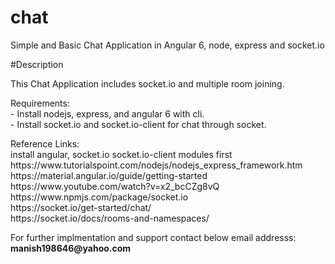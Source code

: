 # chat
<p>Simple and Basic Chat Application in Angular 6, node, express and socket.io</p>

#Description
<p>This Chat Application includes socket.io and multiple room joining.</p>
<p>
Requirements:<br>
- Install nodejs, express, and angular 6 with cli.<br>
- Install socket.io and socket.io-client for chat through socket.<br>
</p>

<p>
Reference Links:<br>
install angular, socket.io socket.io-client modules first<br>
https://www.tutorialspoint.com/nodejs/nodejs_express_framework.htm<br>
https://material.angular.io/guide/getting-started<br>
https://www.youtube.com/watch?v=x2_bcCZg8vQ<br>
https://www.npmjs.com/package/socket.io<br>
https://socket.io/get-started/chat/<br>
https://socket.io/docs/rooms-and-namespaces/<br>
</p>

<p>
For further implmentation and support contact below email addresss:
<b>manish198646@yahoo.com</b>
</p>

